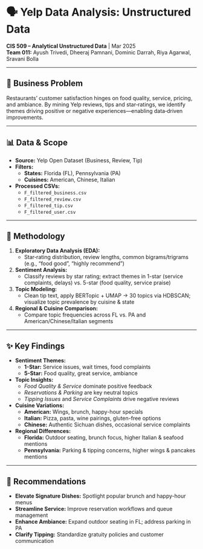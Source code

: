 # 🗣️ Yelp Data Analysis: Unstructured Data

**CIS 509 – Analytical Unstructured Data** | Mar 2025  
**Team 011:** Ayush Trivedi, Dheeraj Pamnani, Dominic Darrah, Riya Agarwal, Sravani Bolla   

---

## 🚀 Business Problem  
Restaurants’ customer satisfaction hinges on food quality, service, pricing, and ambiance. By mining Yelp reviews, tips and star‐ratings, we identify themes driving positive or negative experiences—enabling data‐driven improvements. 

---

## 📊 Data & Scope  
- **Source:** Yelp Open Dataset (Business, Review, Tip)   
- **Filters:**  
  - **States:** Florida (FL), Pennsylvania (PA)  
  - **Cuisines:** American, Chinese, Italian  
- **Processed CSVs:**  
  - `F_filtered_business.csv`  
  - `F_filtered_review.csv`  
  - `F_filtered_tip.csv`  
  - `F_filtered_user.csv`   

---

## 🔬 Methodology  
1. **Exploratory Data Analysis (EDA):**  
   - Star‐rating distribution, review lengths, common bigrams/trigrams (e.g., “food good”, “highly recommend”)   
2. **Sentiment Analysis:**  
   - Classify reviews by star rating; extract themes in 1-star (service complaints, delays) vs. 5-star (food quality, service praise)   
3. **Topic Modeling:**  
   - Clean tip text, apply BERTopic + UMAP → 30 topics via HDBSCAN; visualize topic prevalence by cuisine & state   
4. **Regional & Cuisine Comparison:**  
   - Compare topic frequencies across FL vs. PA and American/Chinese/Italian segments  

---

## ✨ Key Findings  
- **Sentiment Themes:**  
  - **1-Star:** Service issues, wait times, food complaints  
  - **5-Star:** Food quality, great service, ambiance   
- **Topic Insights:**  
  - *Food Quality & Service* dominate positive feedback  
  - *Reservations & Parking* are key neutral topics  
  - *Tipping Issues* and *Service Complaints* drive negative reviews  
- **Cuisine Variations:**  
  - **American:** Wings, brunch, happy-hour specials  
  - **Italian:** Pizza, pasta, wine pairings, gluten-free options  
  - **Chinese:** Authentic Sichuan dishes, occasional service complaints   
- **Regional Differences:**  
  - **Florida:** Outdoor seating, brunch focus, higher Italian & seafood mentions  
  - **Pennsylvania:** Parking & tipping concerns, higher wings & pancakes mentions  

---

## 📝 Recommendations  
- **Elevate Signature Dishes:** Spotlight popular brunch and happy-hour menus  
- **Streamline Service:** Improve reservation workflows and queue management  
- **Enhance Ambiance:** Expand outdoor seating in FL; address parking in PA  
- **Clarify Tipping:** Standardize gratuity policies and customer communication  
